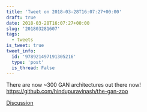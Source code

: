 ```yaml
---
title: 'Tweet on 2018-03-28T16:07:27+00:00'
draft: true
date: 2018-03-28T16:07:27+00:00
slug: '201803281607'
tags:
  - tweets
is_tweet: true
tweet_info:
  id: '978921497191305216'
  type: 'post'
  is_thread: False
---
```




There are now ~300 GAN architectures out there now! <https://github.com/hindupuravinash/the-gan-zoo>

[Discussion](https://x.com/sytelus/status/978921497191305216)
